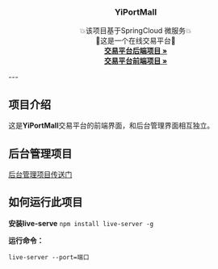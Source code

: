 <p align="center">
  <h3 align="center">YiPortMall</h3>
  <p align="center">
💥该项目基于SpringCloud 微服务💥
    <br/> 🌟这是一个在线交易平台🌟
    <br/>
    <a href="https://github.com/YiPort/yp_mall"><strong>交易平台后端项目 »</strong></a><br/>  
    <a href="https://github.com/YiPort/yp_mall_frontend"><strong>交易平台前端项目 »</strong></a>
    <br/>
  </p>
---

## 项目介绍

这是**YiPortMall**交易平台的前端界面，和后台管理界面相互独立。

## 后台管理项目

[后台管理项目传送门](yiport-manage-web/)

## 如何运行此项目

**安装live-serve**
``npm install live-server -g``

**运行命令：**

`live-server --port=端口`
